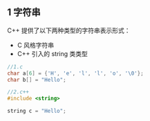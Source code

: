 ## 1 字符串
C++ 提供了以下两种类型的字符串表示形式：
* C 风格字符串
* C++ 引入的 string 类类型

```c++
//1.c
char a[6] = {'H', 'e', 'l', 'l', 'o', '\0'};
char b[] = "Hello";

//2.c++
#include <string>

string c = "Hello";

```


